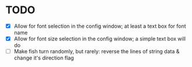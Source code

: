 # TODO

* [x] Allow for font selection in the config window; at least a text box for font name
* [x] Allow for font size selection in the config window; a simple text box will do
* [ ] Make fish turn randomly, but rarely: reverse the lines of string data & change it's direction flag
